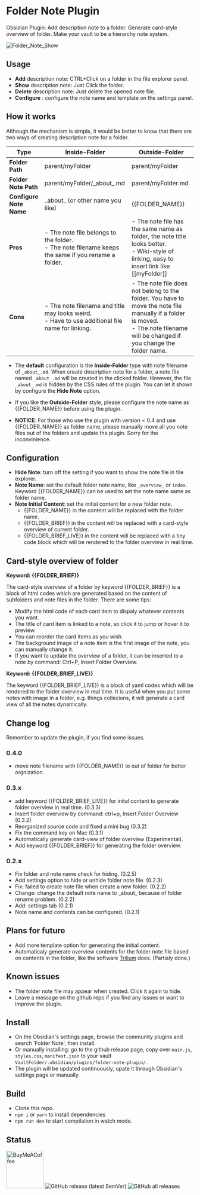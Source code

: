 # Folder Note Plugin

Obsidian Plugin: Add description note to a folder. Generate card-style overview of folder. Make your vault to be a hierarchy note system.

![Folder_Note_Show](https://raw.githubusercontent.com/xpgo/obsidian-folder-note-plugin/master/image/folder-note1.png)

## Usage

- **Add** description note: CTRL+Click on a folder in the file explorer panel.
- **Show** description note: Just Click the folder.
- **Delete** description note: Just delete the opened note file.
- **Configure** : configure the note name and template on the settings panel.

## How it works

Although the mechanism is simple, it would be better to know that there are two ways of creating description note for a folder. 

| Type                 | Inside-Folder                                                    | Outside-Folder                                                   |
| -------------------- | ------------------------------------------------------------ | ------------------------------------------------------------ |
| **Folder Path**      | parent/myFolder                                        | parent/myFolder                                        |
| **Folder Note Path** | parent/myFolder/\_about\_.md                           | parent/myFolder.md                                     |
| **Configure Note Name**        | \_about\_ (or other name you like)               | {{FOLDER_NAME}}                                              |
| **Pros**             | - The note file belongs to the folder. <br />- The note filename keeps the same if you rename a folder. | - The note file has the same name as folder, the note title looks better.<br />- Wiki-style of linking, easy to insert link like [\[myFolder]] |
| **Cons**             | - The note filename and title may looks weird.<br />- Have to use additional file name for linking. | - The note file does not belong to the folder. You have to move the note file manually if a folder is moved. <br />- The note filename will be changed if you change the folder name. |

- The **default** configuration is the **Inside-Folder** type with note filename of  `_about_.md`. When create description note for a folder, a note file named `_about_.md` will be created in the clicked folder. However, the file `_about_.md` is hidden by the CSS rules of the plugin. You can let it shown by configure the **Hide Note** option.

- If you like the **Outside-Folder** style, please configure the note name as {{FOLDER_NAME}} before using the plugin. 

- **NOTICE**: For those who use the plugin with version < 0.4 and use {{FOLDER_NAME}} as folder name, please manually move all you note files out of the folders and update the plugin. Sorry for the inconvinience.

## Configuration

- **Hide Note**: turn off the setting if you want to show the note file in file explorer.
- **Note Name**: set the default folder note name, like `_overview_` or `index`. Keyword {{FOLDER_NAME}} can be used to set the note name same as folder name.
- **Note Initial Content**: set the initial content for a new folder note.
    - {{FOLDER_NAME}} in the content will be replaced with the folder name.
    - {{FOLDER_BRIEF}} in the content will be replaced with a card-style overview of current folder.
    - {{FOLDER_BRIEF_LIVE}} in the content will be replaced with a tiny code block which will be rendered to the folder overview in real time.

## Card-style overview of folder

**Keyword: {{FOLDER_BRIEF}}**

The card-style overview of a folder by keyword {{FOLDER_BRIEF}} is a block of html codes which are generated based on the content of subfolders and note files in the folder. There are some tips:

- Modify the html code of each card item to dispaly whatever contents you want.
- The title of card item is linked to a note, so click it to jump or hover it to preview.
- You can reorder the card items as you wish. 
- The background image of a note item is the first image of the note, you can manually change it.
- If you want to update the overview of a folder, it can be inserted to a note by command: Ctrl+P, Insert Folder Overview.

**Keyword: {{FOLDER_BRIEF_LIVE}}**

The keyword {{FOLDER_BRIEF_LIVE}} is a block of yaml codes which will be rendered to the folder overview in real time. It is useful when you put some notes with image in a folder, e.g. things collecions, it will generate a card view of all the notes dynamically.

## Change log

Remember to update the plugin, if you find some issues.

### 0.4.0

- move note filename with {{FOLDER_NAME}} to out of folder for better orgnization. 

### 0.3.x

- add keyword {{FOLDER_BRIEF_LIVE}} for inital content to generate folder overview in real time. (0.3.3)
- Insert folder overview by command: ctrl+p, Insert Folder Overview (0.3.2)
- Reorganized source code and fixed a mini bug (0.3.2)
- Fix the command key on Mac (0.3.1)
- Automatically generate card-view of folder overview (Experimental).
- Add keyword {{FOLDER_BRIEF}} for generating the folder overview.

### 0.2.x

- Fix folder and note name check for hiding. (0.2.5)
- Add settings option to hide or unhide folder note file. (0.2.3)
- Fix: failed to create note file when create a new folder. (0.2.2)
- Change: change the default note name to \_about\_ because of folder rename problem. (0.2.2)
- Add: settings tab (0.2.1)
- Note name and contents can be configured. (0.2.1)

## Plans for future

- Add more template option for generating the initial content.
- Automaticaly generate overview contents for the folder note file based on contents in the folder, like the software [Trilium](https://github.com/zadam/trilium) does. (Partialy done.)

## Known issues

- The folder note file may appear when created. Click it again to hide.
- Leave a message on the github repo if you find any issues or want to improve the plugin.

## Install

- On the Obsidian's settings page, browse the community plugins and search 'Folder Note', then install.
- Or manually installing: go to the github release page, copy over `main.js`, `styles.css`, `manifest.json` to your vault `VaultFolder/.obsidian/plugins/folder-note-plugin/`.
- The plugin will be updated continuously, upate it through Obsidian's settings page or manually.

## Build

- Clone this repo.
- `npm i` or `yarn` to install dependencies
- `npm run dev` to start compilation in watch mode.

## Status

[<img src="https://cdn.buymeacoffee.com/buttons/v2/default-yellow.png" alt="BuyMeACoffee" width="100">](https://www.buymeacoffee.com/xpgo)
![GitHub release (latest SemVer)](https://img.shields.io/github/v/release/xpgo/obsidian-folder-note-plugin?style=for-the-badge)
![GitHub all releases](https://img.shields.io/github/downloads/xpgo/obsidian-folder-note-plugin/total?style=for-the-badge)
